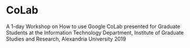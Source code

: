 # CoLab
A 1-day Workshop on How to use Google CoLab presented for Graduate Students at the Information Technology Department, Institute of Graduate Studies and Research, Alexandria University 2019
